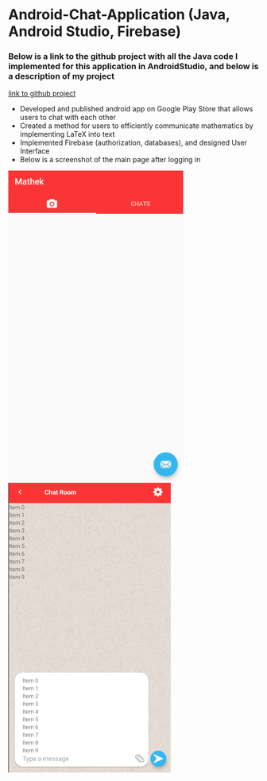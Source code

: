 # Android-Chat-Application (Java, Android Studio, Firebase)
### Below is a link to the github project with all the Java code I implemented for this application in AndroidStudio, and below is a description of my project
[link to github project](https://github.com/salazarbrandon1257/Android-Chat-Application)
-	Developed and published android app on Google Play Store that allows users to chat with each other 
-	Created a method for users to efficiently communicate mathematics by implementing LaTeX into text
-	Implemented Firebase (authorization, databases), and designed User Interface 
- Below is a screenshot of the main page after logging in

<img src="images/Mathek.png"/>

<img src="images/Screenshot(54).png"/>
